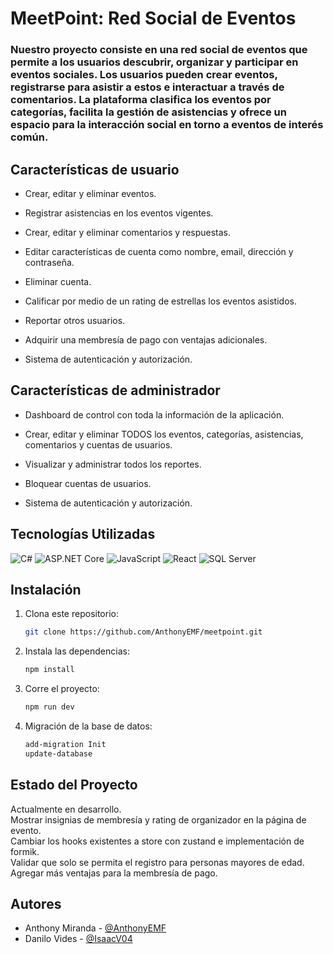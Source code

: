 # MeetPoint: Red Social de Eventos

### Nuestro proyecto consiste en una red social de eventos que permite a los usuarios descubrir, organizar y participar en eventos sociales. Los usuarios pueden crear eventos, registrarse para asistir a estos e interactuar a través de comentarios. La plataforma clasifica los eventos por categorías, facilita la gestión de asistencias y ofrece un espacio para la interacción social en torno a eventos de interés común.

## Características de usuario

- Crear, editar y eliminar eventos.

- Registrar asistencias en los eventos vigentes.

- Crear, editar y eliminar comentarios y respuestas.

- Editar características de cuenta como nombre, email, dirección y contraseña.

- Eliminar cuenta.

- Calificar por medio de un rating de estrellas los eventos asistidos.

- Reportar otros usuarios.

- Adquirir una membresía de pago con ventajas adicionales.

- Sistema de autenticación y autorización.

## Características de administrador

- Dashboard de control con toda la información de la aplicación.

- Crear, editar y eliminar TODOS los eventos, categorías, asistencias, comentarios y cuentas de usuarios.

- Visualizar y administrar todos los reportes.

- Bloquear cuentas de usuarios.

- Sistema de autenticación y autorización.

## Tecnologías Utilizadas

![C#](https://img.shields.io/badge/Language-C%23-blue)
![ASP.NET Core](https://img.shields.io/badge/Framework-ASP.NET%20Core-blue)
![JavaScript](https://img.shields.io/badge/Language-JavaScript-darkgreen)
![React](https://img.shields.io/badge/Framework-React-darkgreen)
![SQL Server](https://img.shields.io/badge/Database-SQL%20Server-orange)

## Instalación

1. Clona este repositorio:
   ```bash
   git clone https://github.com/AnthonyEMF/meetpoint.git
   ```
2. Instala las dependencias:

   ```bash
   npm install
   ```

3. Corre el proyecto:

   ```bash
   npm run dev
   ```

4. Migración de la base de datos:

   ```bash
   add-migration Init
   update-database
   ```

## Estado del Proyecto

Actualmente en desarrollo.  
Mostrar insignias de membresía y rating de organizador en la página de evento.  
Cambiar los hooks existentes a store con zustand e implementación de formik.  
Validar que solo se permita el registro para personas mayores de edad.  
Agregar más ventajas para la membresía de pago.

## Autores

- Anthony Miranda - [@AnthonyEMF](https://github.com/AnthonyEMF)
- Danilo Vides - [@IsaacV04](https://github.com/IsaacV04)
